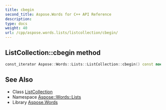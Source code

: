 ```yaml
---
title: cbegin
second_title: Aspose.Words for C++ API Reference
description: 
type: docs
weight: 40
url: /cpp/aspose.words.lists/listcollection/cbegin/
---
```

## ListCollection::cbegin method




```cpp
const_iterator Aspose::Words::Lists::ListCollection::cbegin() const noexcept
```

## See Also

* Class [ListCollection](../)
* Namespace [Aspose::Words::Lists](../../)
* Library [Aspose.Words](../../../)
